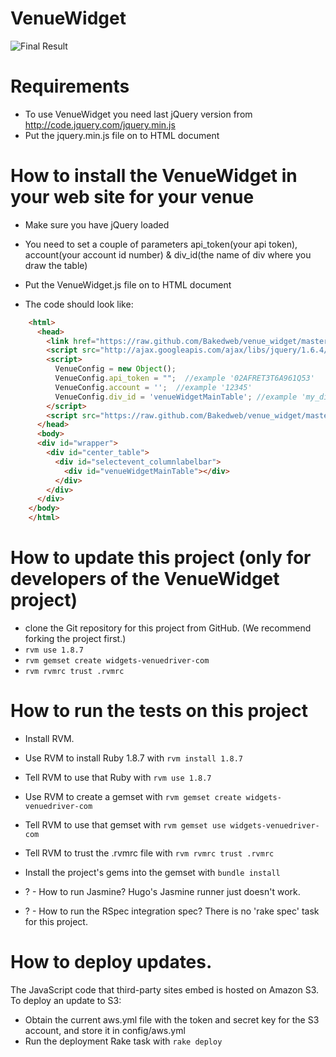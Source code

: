 # VenueWidget

![Final Result](https://github.com/Bakedweb/venue_widget/raw/master/venue_widget.png)


# Requirements

* To use VenueWidget you need last jQuery version from http://code.jquery.com/jquery.min.js
* Put the jquery.min.js file on to HTML document


# How to install the VenueWidget in your web site for your venue

* Make sure you have jQuery loaded

* You need to set a couple of parameters api_token(your api token), account(your account id number) & div_id(the name of div where you draw the table)

* Put the VenueWidget.js file on to HTML document

* The code should look like:

```html
    <html>
      <head>
        <link href="https://raw.github.com/Bakedweb/venue_widget/master/public/css/styles.css"  rel='stylesheet' type='text/css'/>
        <script src="http://ajax.googleapis.com/ajax/libs/jquery/1.6.4/jquery.min.js" charset="utf-8"></script>
        <script> 
          VenueConfig = new Object();
          VenueConfig.api_token = "";  //example '02AFRET3T6A961Q53'
          VenueConfig.account = '';  //example '12345'
          VenueConfig.div_id = 'venueWidgetMainTable'; //example 'my_div'
        </script>
        <script src="https://raw.github.com/Bakedweb/venue_widget/master/public/js/VenueWidget.js" charset="utf-8"></script>
      </head>
      <body>
      <div id="wrapper">
        <div id="center_table">
          <div id="selectevent_columnlabelbar">
            <div id="venueWidgetMainTable"></div>
          </div>
        </div>
      </div>
    </body>
    </html>
```


# How to update this project (only for developers of the VenueWidget project)

* clone the Git repository for this project from GitHub. (We recommend forking the project first.)
* ```rvm use 1.8.7```
* ```rvm gemset create widgets-venuedriver-com```
* ```rvm rvmrc trust .rvmrc```


# How to run the tests on this project

* Install RVM.
* Use RVM to install Ruby 1.8.7 with ```rvm install 1.8.7```
* Tell RVM to use that Ruby with ```rvm use 1.8.7```
* Use RVM to create a gemset with ```rvm gemset create widgets-venuedriver-com```
* Tell RVM to use that gemset with ```rvm gemset use widgets-venuedriver-com```
* Tell RVM to trust the .rvmrc file with ```rvm rvmrc trust .rvmrc```
* Install the project's gems into the gemset with ```bundle install```

* ? - How to run Jasmine?  Hugo's Jasmine runner just doesn't work.
* ? - How to run the RSpec integration spec?  There is no 'rake spec' task for this project.


# How to deploy updates.

The JavaScript code that third-party sites embed is hosted on Amazon S3.  To deploy an update to S3:

* Obtain the current aws.yml file with the token and secret key for the S3 account, and store it in config/aws.yml
* Run the deployment Rake task with ```rake deploy```